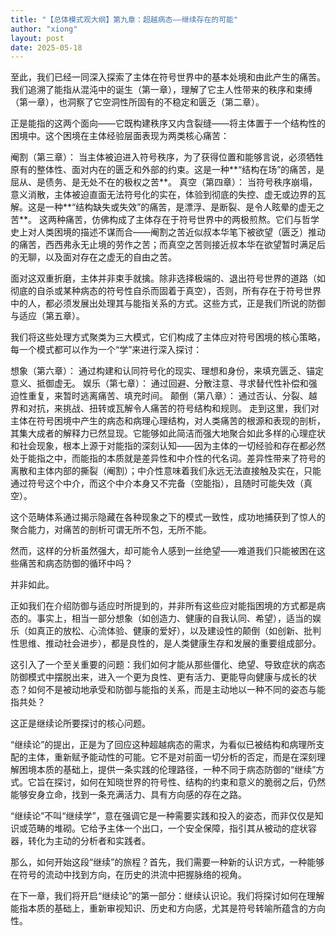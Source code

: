 ```yaml
---
title: "【总体模式观大纲】第九章：超越病态——继续存在的可能"
author: "xiong"
layout: post
date: 2025-05-18
---
```


至此，我们已经一同深入探索了主体在符号世界中的基本处境和由此产生的痛苦。我们追溯了能指从混沌中的诞生（第一章），理解了它主人性带来的秩序和束缚（第一章），也洞察了它空洞性所固有的不稳定和匮乏（第二章）。

正是能指的这两个面向——它既构建秩序又内含裂缝——将主体置于一个结构性的困境中。这个困境在主体经验层面表现为两类核心痛苦：

阉割（第三章）： 当主体被迫进入符号秩序，为了获得位置和能够言说，必须牺牲原有的整体性、面对内在的匮乏和外部的约束。这是一种**“结构在场”的痛苦，是屈从、是债务、是无处不在的极权之苦**。
真空（第四章）： 当符号秩序崩塌，意义消散，主体被迫直面无法符号化的实在，体验到彻底的失控、虚无或边界的瓦解。这是一种**“结构缺失或失效”的痛苦，是漂浮、是断裂、是令人眩晕的虚无之苦**。
这两种痛苦，仿佛构成了主体存在于符号世界中的两极煎熬。它们与哲学史上对人类困境的描述不谋而合——阉割之苦近似叔本华笔下被欲望（匮乏）推动的痛苦，西西弗永无止境的劳作之苦；而真空之苦则接近叔本华在欲望暂时满足后的无聊，以及面对存在之虚无的自由之苦。

面对这双重折磨，主体并非束手就擒。除非选择极端的、退出符号世界的道路（如彻底的自杀或某种病态的符号性自杀而固着于真空），否则，所有存在于符号世界中的人，都必须发展出处理其与能指关系的方式。这些方式，正是我们所说的防御与适应（第五章）。

我们将这些处理方式聚类为三大模式，它们构成了主体应对符号困境的核心策略，每一个模式都可以作为一个“学”来进行深入探讨：

想象（第六章）： 通过构建和认同符号化的现实、理想和身份，来填充匮乏、锚定意义、抵御虚无。
娱乐（第七章）： 通过回避、分散注意、寻求替代性补偿和强迫性重复，来暂时逃离痛苦、填充时间。
颠倒（第八章）： 通过否认、分裂、越界和对抗，来挑战、扭转或瓦解令人痛苦的符号结构和规则。
走到这里，我们对主体在符号困境中产生的病态和病理心理结构，对人类痛苦的根源和表现的剖析，其集大成者的解释力已然显现。它能够如此简洁而强大地聚合如此多样的心理症状和社会现象，根本上源于对能指的深刻认知——因为主体的一切经验和存在都必然处于能指之中，而能指的本质就是差异性和中介性的代名词。差异性带来了符号的离散和主体内部的撕裂（阉割）；中介性意味着我们永远无法直接触及实在，只能通过符号这个中介，而这个中介本身又不完备（空能指），且随时可能失效（真空）。

这个范畴体系通过揭示隐藏在各种现象之下的模式一致性，成功地捕获到了惊人的聚合能力，对痛苦的剖析可谓无所不包，无所不能。

然而，这样的分析虽然强大，却可能令人感到一丝绝望——难道我们只能被困在这些痛苦和病态防御的循环中吗？

并非如此。

正如我们在介绍防御与适应时所提到的，并非所有这些应对能指困境的方式都是病态的。事实上，相当一部分想象（如创造力、健康的自我认同、希望），适当的娱乐（如真正的放松、心流体验、健康的爱好），以及建设性的颠倒（如创新、批判性思维、推动社会进步），都是良性的，是人类健康生存和发展的重要组成部分。

这引入了一个至关重要的问题：我们如何才能从那些僵化、绝望、导致症状的病态防御模式中摆脱出来，进入一个更为良性、更有活力、更能导向健康与成长的状态？如何不是被动地承受和防御与能指的关系，而是主动地以一种不同的姿态与能指共处？

这正是继续论所要探讨的核心问题。

“继续论”的提出，正是为了回应这种超越病态的需求，为看似已被结构和病理所支配的主体，重新赋予能动性的可能。它不是对前面一切分析的否定，而是在深刻理解困境本质的基础上，提供一条实践的伦理路径，一种不同于病态防御的“继续”方式。它旨在探讨，如何在知晓世界的符号性、结构的约束和意义的脆弱之后，仍然能够安身立命，找到一条充满活力、具有方向感的存在之路。

“继续论”不叫“继续学”，意在强调它是一种需要实践和投入的姿态，而非仅仅是知识或范畴的堆砌。它给予主体一个出口，一个安全保障，指引其从被动的症状容器，转化为主动的分析者和实践者。

那么，如何开始这段“继续”的旅程？首先，我们需要一种新的认识方式，一种能够在符号的流动中找到方向，在历史的洪流中把握脉络的视角。

在下一章，我们将开启“继续论”的第一部分：继续认识论。我们将探讨如何在理解能指本质的基础上，重新审视知识、历史和方向感，尤其是符号转喻所蕴含的方向性。